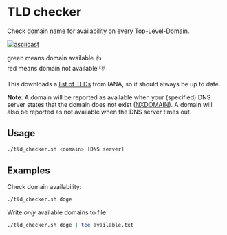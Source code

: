 # TLD checker
Check domain name for availability on every Top-Level-Domain.

[![asciicast](https://asciinema.org/a/24219.png)](https://asciinema.org/a/24219)

green means domain available :+1:  
red means domain not available :-1:

This downloads a [list of TLDs](https://data.iana.org/TLD/tlds-alpha-by-domain.txt) from IANA, so it should always be up to date.

**Note**: A domain will be reported as available when your (specified) DNS server states that the domain does not exist
([NXDOMAIN](https://tools.ietf.org/html/rfc2308#section-2.1)). A domain will also be reported as not available when the DNS server times out.

## Usage

```bash
./tld_checker.sh <domain> [DNS server]
```

## Examples
Check domain availability:
```bash
./tld_checker.sh doge
```

Write _only_ available domains to file:
```bash
./tld_checker.sh doge | tee available.txt
```
